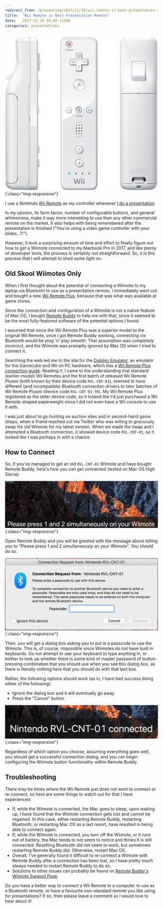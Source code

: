 ```yaml
---
redirect_from: /presenting/2017/12/18/wii-remote-is-best-presentation-remote.html
title:  "Wii Remote is Best Presentation Remote"
date:   2017-12-19 09:40 +1100
categories: presentations
---
```


![Wii Remote](/assets/images/wii-remote.jpg){:class="img-responsive"}

I use a Nintendo [Wii Remote][] as my controller whenever
[I do a presentation][my-presentations].

In my opinion, its form factor, number of configurable buttons, and general
whimsiness, make it way more interesting to use than any other commercial remote
on the market. It also helps with being remembered after the presentation is
finished ("You're using a video game controller with your slides...?!").

However, it took a surprising amount of time and effort to finally figure out how
to get a Wiimote connected to my Macbook Pro in 2017, and like plenty of
developer tools, the process is certainly not straightforward. So, it is this
process that I will attempt to shed some light on.

## Old Skool Wiimotes Only

When I first thought about the potential of connecting a Wiimote to my laptop
via Bluetooth to use as a presentation remote, I immediately went out and bought
a new [Wii Remote Plus][], because that was what was available at game stores.

Since the connection and configuration of a Wiimote is not a native feature of
Mac OS, I bought [Remote Buddy][] to help me with that, since it seemed to be
the most fully-featured software of the potential options I found.

I assumed that since the Wii Remote Plus was a superior model to the original
Wii Remote, once I got Remote Buddy working, connecting via Bluetooth would be
plug 'n' play smooth. That assumption was _completely incorrect_, and the
Wiimote was promptly ignored by Mac OS when I tried to connect it.

Searching the web led me to the site for the [Dolphin Emulator][], an emulator
for the Gamecube and Wii on PC hardware, which has a
[Wii Remote Plus connection guide][]. Reading it, I came to the understanding
that standard (earlier-model) Wii Remotes and the first batch of released Wii
Remote Pluses (both known by their device code `RVL-CNT-01`), seemed to have
different (and incompatible) Bluetooth connection drivers to later batches of
Wii Remote Pluses (device code `RVL-CNT-01-TR`). My Wii Remote Plus registered
as the latter device code, so it looked like I'd just purchased a Wii
Remote-shaped paperweight since I did not even have a Wii console to use it
with.

I was just about to go hunting on auction sites and in second-hand game shops,
when a friend reached out via Twitter who was willing to graciously swap his
old Wiimote for my latest version.  When we made the swap and I attempted a
Bluetooth connection, it showed device code `RVL-CNT-01`, so it looked like I
was perhaps in with a chance.

## How to Connect

So, if you've managed to get an old `RVL-CNT-01` Wiimote and have bought
Remote Buddy, here's how you can get connected (tested on Mac OS High Sierra):

![Press Wiimote buttons](/assets/images/press-buttons.png){:class="img-responsive"}

Open Remote Buddy and you will be greeted with the message above telling you
to "Please press 1 and 2 simultaneously on your Wiimote". You should do so.

![Bluetooth Connection Request](/assets/images/connection-request.png){:class="img-responsive"}

Then, you will get a dialog box asking you to put in a passcode to use the
Wiimote. This is, of course, impossible since Wiimotes do not have built in
keyboards.  Do not attempt to use your keyboard to type anything in, or bother
to look up whether there is some kind of master password of button-pressing
combination that you should use when you see this dialog box, as there is
literally nothing here that you should do with that text box.

Rather, the following options should work (as in, I have had success doing
either of the following):

- Ignore the dialog box and it will eventually go away
- Press the "Cancel" button

![Wiimote Connected](/assets/images/wiimote-connected.png){:class="img-responsive"}

Regardless of which option you choose, assuming everything goes well, you should
get a successful connection dialog, and you can begin configuring the Wiimote
button functionality within Remote Buddy.

## Troubleshooting

There may be times where the Wii Remote just does not want to connect or
re-connect, so here are some things to watch out for that I have experienced:

- If, while the Wiimote is connected, the Mac goes to sleep, upon waking up,
  I have found that the Wiimote connection gets lost and cannot be regained.
  In this case, either restarting Remote Buddy, restarting Bluetooth, or
  restarting Mac OS as a last resort, have resulted in being able to connect
  again.
- If, while the Wiimote is connected, you turn off the Wiimote, or it runs out
  of battery, the Mac tends to not seem to notice and thinks it is still
  connected. Resetting Bluetooth did not seem to work, but sometimes restarting
  Remote Buddy did. Otherwise, restart Mac OS.
- Overall, I've generally found it difficult to re-connect a Wiimote with Remote
  Buddy after a connection has been lost, so I have pretty much always needed
  to restart Remote Buddy to do so.
- Solutions to other issues can probably be found on [Remote Buddy's Wiimote
  Support Page].

Do you have a better way to connect a Wii Remote to a computer to use as a
Bluetooth remote, or have a favourite non-standard remote you like using for
presentations? If so, then please leave a comment as I would love to hear about
it!

[Dolphin Emulator]: https://dolphin-emu.org/
[my-presentations]: https://github.com/paulfioravanti/presentations
[Remote Buddy]: https://www.iospirit.com/products/remotebuddy/
[Remote Buddy's Wiimote Support Page]: https://www.iospirit.com/support/faqs/remotebuddy/category/2/Hardware-Wii-Remote/
[Wii Remote]: https://en.wikipedia.org/wiki/Wii_Remote
[Wii Remote Plus connection guide]: https://dolphin-emu.org/docs/guides/wii-remote-plus-rvl-cnt-01-tr-connection-guide/
[Wii Remote Plus]: https://en.wikipedia.org/wiki/Wii_Remote#Wii_Remote_Plus
